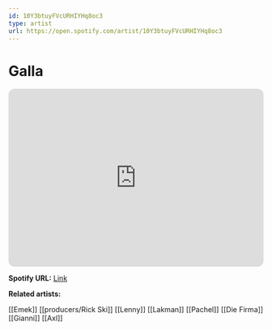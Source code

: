 ```yaml
---
id: 10Y3btuyFVcURHIYHq8oc3
type: artist
url: https://open.spotify.com/artist/10Y3btuyFVcURHIYHq8oc3
---
```

# Galla

<iframe style="border-radius:12px" src="https://open.spotify.com/embed/artist/10Y3btuyFVcURHIYHq8oc3" width="100%" height="352" frameBorder="0" allowfullscreen="" allow="autoplay; clipboard-write; encrypted-media; fullscreen; picture-in-picture" loading="lazy"></iframe>

**Spotify URL:** [Link](https://open.spotify.com/artist/10Y3btuyFVcURHIYHq8oc3)

**Related artists:**

[[Emek]]
[[producers/Rick Ski]]
[[Lenny]]
[[Lakman]]
[[Pachel]]
[[Die Firma]]
[[Gianni]]
[[Axl]]
